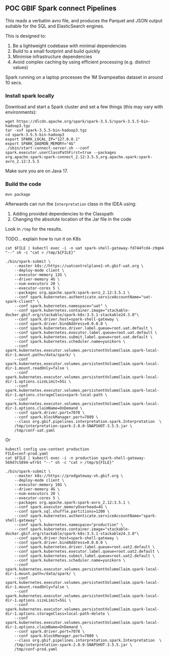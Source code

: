 ## POC GBIF Spark connect Pipelines

This reads a verbatim avro file, and produces the Parquet and JSON output suitable for 
the SQL and ElasticSearch engines.

This is designed to:

1. Be a lightweight codebase with minimal dependencies
2. Build to a small footprint and build quickly 
3. Minimise infrastructure dependencies 
4. Avoid complex caching by using efficient processing (e.g. distinct values) 

Spark running on a laptop processes the 1M Svampeatlas dataset in around 10 secs.

### Install spark locally

Download and start a Spark cluster and set a few things (this may vary with environments):

```
wget https://dlcdn.apache.org/spark/spark-3.5.5/spark-3.5.5-bin-hadoop3.tgz        
tar -xvf spark-3.5.5-bin-hadoop3.tgz
cd spark-3.5.5-bin-hadoop3
export SPARK_LOCAL_IP="127.0.0.1"
export SPARK_DAEMON_MEMORY="4G"
./sbin/start-connect-server.sh --conf spark.executor.userClassPathFirst=true --packages org.apache.spark:spark-connect_2.12:3.5.5,org.apache.spark:spark-avro_2.12:3.5.5
```

Make sure you are on Java 17.

### Build the code 

```
mvn package
```

Afterwards can run the `Interpretation` class in the IDEA using:

1. Adding provided dependencies to the Classpath
2. Changing the absolute location of the Jar file in the code

Look in `/tmp` for the results.

TODO... explain how to run it on K8s
```
cat $FILE | kubectl exec -i -n uat spark-shell-gateway-fd744fcd4-z9qm4 "--" sh -c "cat > /tmp/${FILE}"

./bin/spark-submit \
    --master k8s://https://uatcontrolplane1-vh.gbif-uat.org \
    --deploy-mode client \
    --executor-memory 12G \
    --driver-memory 4G \
    --num-executors 20 \
    --executor-cores 5 \
    --packages org.apache.spark:spark-avro_2.12:3.5.1 \
    --conf spark.kubernetes.authenticate.serviceAccountName="uat-spark-client" \
    --conf spark.kubernetes.namespace="uat" \
    --conf spark.kubernetes.container.image="stackable-docker.gbif.org/stackable/spark-k8s:3.5.1-stackable24.3.0"\
    --conf spark.driver.host=spark-shell-gateway \
    --conf spark.driver.bindAddress=0.0.0.0 \
    --conf spark.kubernetes.driver.label.queue=root.uat.default \
    --conf spark.kubernetes.executor.label.queue=root.uat.default \
    --conf spark.kubernetes.submit.label.queue=root.uat.default \
    --conf spark.kubernetes.scheduler.name=yunikorn \
    --conf spark.kubernetes.executor.volumes.persistentVolumeClaim.spark-local-dir-1.mount.path=/data/spark/ \
    --conf spark.kubernetes.executor.volumes.persistentVolumeClaim.spark-local-dir-1.mount.readOnly=false \
    --conf spark.kubernetes.executor.volumes.persistentVolumeClaim.spark-local-dir-1.options.sizeLimit=5Gi \
    --conf spark.kubernetes.executor.volumes.persistentVolumeClaim.spark-local-dir-1.options.storageClass=spark-local-path \
    --conf spark.kubernetes.executor.volumes.persistentVolumeClaim.spark-local-dir-1.options.claimName=OnDemand \
    --conf spark.driver.port=7078 \
    --conf spark.blockManager.port=7089 \
    --class org.gbif.pipelines.interpretation.spark.Interpretation  \
    /tmp/interpretation-spark-2.0.0-SNAPSHOT-3.5.5.jar \
    /tmp/conf-uat.yaml
```

Or

```
kubectl config use-context production     
FILE=conf-prod.yaml 
cat $FILE | kubectl exec -i -n production spark-shell-gateway-569d7c5894-wfrbt "--" sh -c "cat > /tmp/${FILE}" 

./bin/spark-submit \
    --master k8s://https://prodgateway-vh.gbif.org \
    --deploy-mode client \
    --executor-memory 16G \
    --driver-memory 4G \
    --num-executors 20 \
    --executor-cores 5 \
    --packages org.apache.spark:spark-avro_2.12:3.5.1 \
    --conf spark.executor.memoryOverhead=4G \
	--conf spark.sql.shuffle.partitions=1200 \
    --conf spark.kubernetes.authenticate.serviceAccountName="spark-shell-gateway" \
    --conf spark.kubernetes.namespace="production" \
    --conf spark.kubernetes.container.image="stackable-docker.gbif.org/stackable/spark-k8s:3.5.1-stackable24.3.0"\
    --conf spark.driver.host=spark-shell-gateway \
    --conf spark.driver.bindAddress=0.0.0.0 \
    --conf spark.kubernetes.driver.label.queue=root.uat2.default \
    --conf spark.kubernetes.executor.label.queue=root.uat2.default \
    --conf spark.kubernetes.submit.label.queue=root.uat2.default \
    --conf spark.kubernetes.scheduler.name=yunikorn \
    --conf spark.kubernetes.executor.volumes.persistentVolumeClaim.spark-local-dir-1.mount.path=/data/spark/ \
    --conf spark.kubernetes.executor.volumes.persistentVolumeClaim.spark-local-dir-1.mount.readOnly=false \
    --conf spark.kubernetes.executor.volumes.persistentVolumeClaim.spark-local-dir-1.options.sizeLimit=5Gi \
    --conf spark.kubernetes.executor.volumes.persistentVolumeClaim.spark-local-dir-1.options.storageClass=local-path-delete \
    --conf spark.kubernetes.executor.volumes.persistentVolumeClaim.spark-local-dir-1.options.claimName=OnDemand \
    --conf spark.driver.port=7078 \
    --conf spark.blockManager.port=7089 \
    --class org.gbif.pipelines.interpretation.spark.Interpretation  \
    /tmp/interpretation-spark-2.0.0-SNAPSHOT-3.5.5.jar \
    /tmp/conf-prod.yaml

```